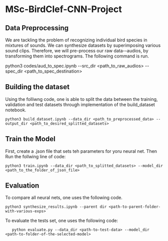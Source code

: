 # MSc-BirdClef-CNN-Project

## Data Preprocessing

We are tackling the problem of recognizing individual bird species in mixtures of sounds. We can synthesize datasets by superimposing various sound clips. Therefore, we will pre-process our raw data--audios, by transforming them into spectrograms. The following command is run.

python3 codes/aud_to_spec.ipynb --src_dir <path_to_raw_audios> --spec_dir <path_to_spec_destination>

## Building the dataset

Using the folliwng code, one is able to split the data between the training, validation and test datasets through implementation of the build_dataset notebook.

    python3 build_dataset.ipynb --data_dir <path_to_preprocessed_data> --output_dir <path_to_desired_splitted_datasets>
    
## Train the Model

First, create a .json file that sets teh parameters for yoru neural net. 
Then Run the follwing line of code:

    python3 train.ipynb --data_dir <path_to_splitted_datasets> --model_dir <path_to_the_folder_of_json_file>
    
## Evaluation

To compare all neural nets, one uses the following code.

    python3 synthesize_results.ipynb --parent dir <path-to-parent-folder-with-various-exps>

To evaluate the tests set, one uses the following code:

       python evaluate.py --data_dir <path-to-test-data> --model_dir <path-to-folder-of-the-selected-model>
    

